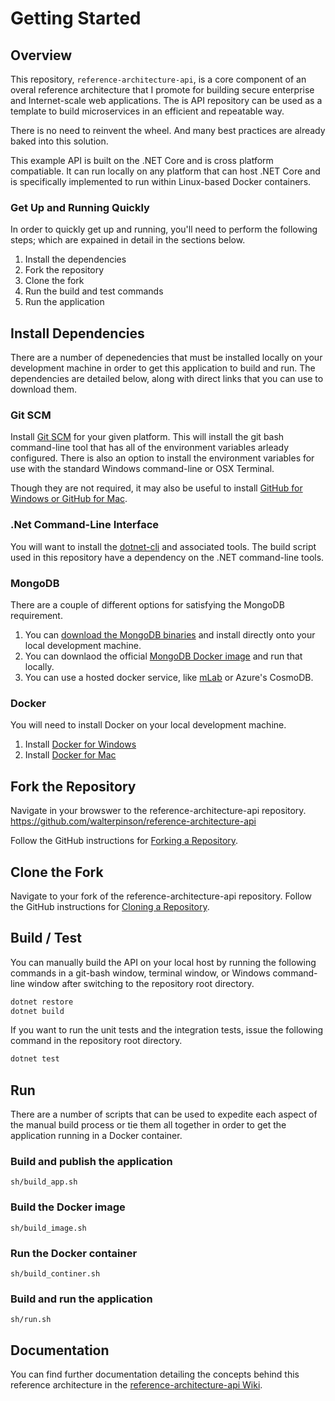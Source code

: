 # Getting Started

## Overview
This repository, `reference-architecture-api`, is a core component of an overal reference architecture that I promote for building secure enterprise and Internet-scale web applications.  The is API repository can be used as a template to build microservices in an efficient and repeatable way.

There is no need to reinvent the wheel.  And many best practices are already baked into this solution.

This example API is built on the .NET Core and is cross platform compatiable.  It can run locally on any platform that can host .NET Core and is specifically implemented to run within Linux-based Docker containers.

### Get Up and Running Quickly
In order to quickly get up and running, you'll need to perform the following steps; which are expained in detail in the sections below.

1. Install the dependencies
1. Fork the repository
1. Clone the fork
1. Run the build and test commands
1. Run the application

## Install Dependencies
There are a number of depenedencies that must be installed locally on your development machine in order to get this application to build and run.  The dependencies are detailed below, along with direct links that you can use to download them.

### Git SCM
Install [Git SCM][3] for your given platform.  This will install the git bash command-line tool that has all of the environment variables arleady configured.  There is also an option to install the environment variables for use with the standard Windows command-line or OSX Terminal.

Though they are not required, it may also be useful to install [GitHub for Windows or GitHub for Mac][2].

### .Net Command-Line Interface
You will want to install the [dotnet-cli][1] and associated tools.  The build script used in this repository have a dependency on the .NET command-line tools.

### MongoDB
There are a couple of different options for satisfying the MongoDB requirement.

1. You can [download the MongoDB binaries][4] and install directly onto your local development machine.
1. You can downlaod the official [MongoDB Docker image][6] and run that locally.
1. You can use a hosted docker service, like [mLab][5] or Azure's CosmoDB.

### Docker
You will need to install Docker on your local development machine.
1. Install [Docker for Windows][9]
2. Install [Docker for Mac][8]

## Fork the Repository
Navigate in your browswer to the reference-architecture-api repository.
https://github.com/walterpinson/reference-architecture-api

Follow the GitHub instructions for [Forking a Repository][10].

## Clone the Fork
Navigate to your fork of the reference-architecture-api repository.  Follow the GitHub instructions for [Cloning a Repository][11].

## Build / Test
You can manually build the API on your local host by running the following commands in a git-bash window, terminal window, or Windows command-line window after switching to the repository root directory.

```bash
dotnet restore
dotnet build
```

If you want to run the unit tests and the integration tests, issue the following command in the repository root directory.

```bash
dotnet test
```

## Run
There are a number of scripts that can be used to expedite each aspect of the manual build process or tie them all together in order to get the application running in a Docker container.

### Build and publish the application
`sh/build_app.sh`

### Build the Docker image
`sh/build_image.sh`

### Run the Docker container
`sh/build_continer.sh`

### Build and run the application
`sh/run.sh`

## Documentation
You can find further documentation detailing the concepts behind this reference architecture in the [reference-architecture-api Wiki][7].

[1]: https://www.microsoft.com/net/learn/get-started/ "Get started with .NET in 10 Minutes"
[2]: https://desktop.github.com/ "GitHub Desktop"
[3]: https://git-scm.com/downloads "Git SCM"
[4]: https://www.mongodb.com/download-center#atlas "MongoDB"
[5]: https://mlab.com "mLab"
[6]: https://hub.docker.com/_/mongo/ "Official Mongo Repository"
[7]: https://github.com/walterpinson/reference-architecture-api/wiki "reference-architecture-api Wiki"
[8]: https://docs.docker.com/docker-for-mac/install/ "Docker for Mac"
[9]: https://docs.docker.com/docker-for-windows/install/ "Docker for Windows"
[10]: https://help.github.com/articles/fork-a-repo/ "Fork a Repository"
[11]: https://help.github.com/articles/cloning-a-repository/ "Cloning a Repository"